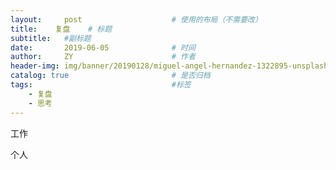 ```yaml
---
layout:     post                    # 使用的布局（不需要改）
title:    复盘    # 标题 
subtitle:   #副标题
date:       2019-06-05              # 时间
author:     ZY                      # 作者
header-img: img/banner/20190128/miguel-angel-hernandez-1322895-unsplash.jpg    #这篇文章标题背景图片
catalog: true                       # 是否归档
tags:                               #标签
    - 复盘
    - 思考
---
```


工作

个人













